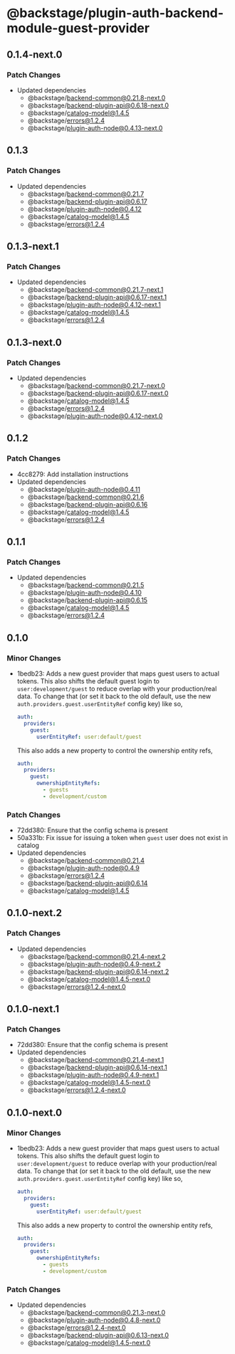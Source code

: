 # @backstage/plugin-auth-backend-module-guest-provider

## 0.1.4-next.0

### Patch Changes

- Updated dependencies
  - @backstage/backend-common@0.21.8-next.0
  - @backstage/backend-plugin-api@0.6.18-next.0
  - @backstage/catalog-model@1.4.5
  - @backstage/errors@1.2.4
  - @backstage/plugin-auth-node@0.4.13-next.0

## 0.1.3

### Patch Changes

- Updated dependencies
  - @backstage/backend-common@0.21.7
  - @backstage/backend-plugin-api@0.6.17
  - @backstage/plugin-auth-node@0.4.12
  - @backstage/catalog-model@1.4.5
  - @backstage/errors@1.2.4

## 0.1.3-next.1

### Patch Changes

- Updated dependencies
  - @backstage/backend-common@0.21.7-next.1
  - @backstage/backend-plugin-api@0.6.17-next.1
  - @backstage/plugin-auth-node@0.4.12-next.1
  - @backstage/catalog-model@1.4.5
  - @backstage/errors@1.2.4

## 0.1.3-next.0

### Patch Changes

- Updated dependencies
  - @backstage/backend-common@0.21.7-next.0
  - @backstage/backend-plugin-api@0.6.17-next.0
  - @backstage/catalog-model@1.4.5
  - @backstage/errors@1.2.4
  - @backstage/plugin-auth-node@0.4.12-next.0

## 0.1.2

### Patch Changes

- 4cc8279: Add installation instructions
- Updated dependencies
  - @backstage/plugin-auth-node@0.4.11
  - @backstage/backend-common@0.21.6
  - @backstage/backend-plugin-api@0.6.16
  - @backstage/catalog-model@1.4.5
  - @backstage/errors@1.2.4

## 0.1.1

### Patch Changes

- Updated dependencies
  - @backstage/backend-common@0.21.5
  - @backstage/plugin-auth-node@0.4.10
  - @backstage/backend-plugin-api@0.6.15
  - @backstage/catalog-model@1.4.5
  - @backstage/errors@1.2.4

## 0.1.0

### Minor Changes

- 1bedb23: Adds a new guest provider that maps guest users to actual tokens. This also shifts the default guest login to `user:development/guest` to reduce overlap with your production/real data. To change that (or set it back to the old default, use the new `auth.providers.guest.userEntityRef` config key) like so,

  ```yaml title=app-config.yaml
  auth:
    providers:
      guest:
        userEntityRef: user:default/guest
  ```

  This also adds a new property to control the ownership entity refs,

  ```yaml title=app-config.yaml
  auth:
    providers:
      guest:
        ownershipEntityRefs:
          - guests
          - development/custom
  ```

### Patch Changes

- 72dd380: Ensure that the config schema is present
- 50a331b: Fix issue for issuing a token when `guest` user does not exist in catalog
- Updated dependencies
  - @backstage/backend-common@0.21.4
  - @backstage/plugin-auth-node@0.4.9
  - @backstage/errors@1.2.4
  - @backstage/backend-plugin-api@0.6.14
  - @backstage/catalog-model@1.4.5

## 0.1.0-next.2

### Patch Changes

- Updated dependencies
  - @backstage/backend-common@0.21.4-next.2
  - @backstage/plugin-auth-node@0.4.9-next.2
  - @backstage/backend-plugin-api@0.6.14-next.2
  - @backstage/catalog-model@1.4.5-next.0
  - @backstage/errors@1.2.4-next.0

## 0.1.0-next.1

### Patch Changes

- 72dd380: Ensure that the config schema is present
- Updated dependencies
  - @backstage/backend-common@0.21.4-next.1
  - @backstage/backend-plugin-api@0.6.14-next.1
  - @backstage/plugin-auth-node@0.4.9-next.1
  - @backstage/catalog-model@1.4.5-next.0
  - @backstage/errors@1.2.4-next.0

## 0.1.0-next.0

### Minor Changes

- 1bedb23: Adds a new guest provider that maps guest users to actual tokens. This also shifts the default guest login to `user:development/guest` to reduce overlap with your production/real data. To change that (or set it back to the old default, use the new `auth.providers.guest.userEntityRef` config key) like so,

  ```yaml title=app-config.yaml
  auth:
    providers:
      guest:
        userEntityRef: user:default/guest
  ```

  This also adds a new property to control the ownership entity refs,

  ```yaml title=app-config.yaml
  auth:
    providers:
      guest:
        ownershipEntityRefs:
          - guests
          - development/custom
  ```

### Patch Changes

- Updated dependencies
  - @backstage/backend-common@0.21.3-next.0
  - @backstage/plugin-auth-node@0.4.8-next.0
  - @backstage/errors@1.2.4-next.0
  - @backstage/backend-plugin-api@0.6.13-next.0
  - @backstage/catalog-model@1.4.5-next.0
